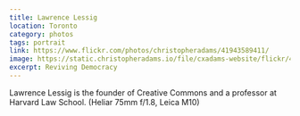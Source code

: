 ```yaml
---
title: Lawrence Lessig
location: Toronto
category: photos
tags: portrait
link: https://www.flickr.com/photos/christopheradams/41943589411/
image: https://static.christopheradams.io/file/cxadams-website/flickr/41943589411_9733118b6d_k.jpg
excerpt: Reviving Democracy
---
```


Lawrence Lessig is the founder of Creative Commons and a professor at Harvard Law School.
(Heliar 75mm f/1.8, Leica M10)
